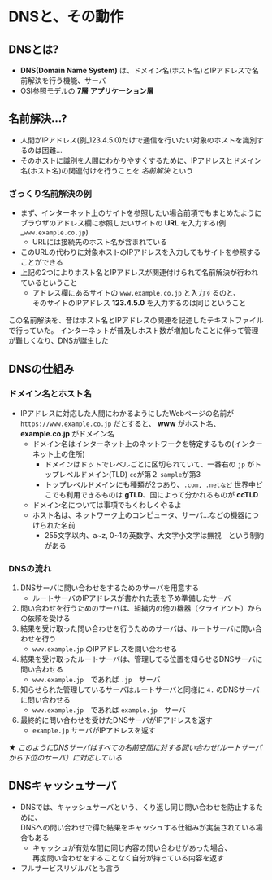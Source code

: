 # DNSと、その動作

## DNSとは?
- **DNS(Domain Name System)** は、ドメイン名(ホスト名)とIPアドレスで名前解決を行う機能、サーバ
- OSI参照モデルの  **7層 アプリケーション層**

## 名前解決...?
  - 人間がIPアドレス(例_123.4.5.0)だけで通信を行いたい対象のホストを識別するのは困難...
  - そのホストに識別を人間にわかりやすくするために、IPアドレスとドメイン名(ホスト名)の関連付けを行うことを *名前解決* という

### ざっくり名前解決の例
- まず、インターネット上のサイトを参照したい場合前項でもまとめたように  
  ブラウザのアドレス欄に参照したいサイトの **URL** を入力する(例_`www.example.co.jp`)
  - URLには接続先のホスト名が含まれている
- このURLの代わりに対象ホストのIPアドレスを入力してもサイトを参照することができる
- 上記の2つによりホスト名とIPアドレスが関連付けられて名前解決が行われているということ
  - アドレス欄にあるサイトの `www.example.co.jp` と入力するのと、  
    そのサイトのIPアドレス **123.4.5.0** を入力するのは同じということ

この名前解決を、昔はホスト名とIPアドレスの関連を記述したテキストファイルで行っていた。
インターネットが普及しホスト数が増加したことに伴って管理が難しくなり、DNSが誕生した

## DNSの仕組み

### ドメイン名とホスト名
- IPアドレスに対応した人間にわかるようにしたWebページの名前が ``https://www.example.co.jp`` だとすると、 **www** がホスト名、
  **example.co.jp** がドメイン名
  - ドメイン名はインターネット上のネットワークを特定するもの(インターネット上の住所)
    - ドメインはドットでレベルごとに区切られていて、一番右の `jp` がトップレベルドメイン(TLD) `co`が第２ `sample`が第3
    - トップレベルドメインにも種類が2つあり、`.com, .netなど` 世界中どこでも利用できるものは **gTLD**、国によって分かれるものが **ccTLD**
  - ドメイン名については事項でもくわしくやるよ 
  - ホスト名は、ネットワーク上のコンピュータ、サーバ...などの機器につけられた名前
    - 255文字以内、a~z, 0~1の英数字、大文字小文字は無視　という制約がある

### DNSの流れ

1. DNSサーバに問い合わせをするためのサーバを用意する　
    - ルートサーバのIPアドレスが書かれた表を予め準備したサーバ
2. 問い合わせを行うためのサーバは、組織内の他の機器（クライアント）からの依頼を受ける
3. 結果を受け取った問い合わせを行うためのサーバは、ルートサーバに問い合わせを行う
    - `www.example.jp` のIPアドレスを問い合わせる
4. 結果を受け取ったルートサーバは、管理してる位置を知らせるDNSサーバに問い合わせる
    - `www.example.jp`　であれば `.jp`　サーバ
5. 知らせられた管理しているサーバはルートサーバと同様に `4.` のDNSサーバに問い合わせる
    - `www.example.jp`　であれば `example.jp`　サーバ
6. 最終的に問い合わせを受けたDNSサーバがIPアドレスを返す
    - `example.jp` サーバがIPアドレスを返す

*★ このようにDNSサーバはすべての名前空間に対する問い合わせ(ルートサーバから下位のサーバ）に対応している*

## DNSキャッシュサーバ
- DNSでは、キャッシュサーバという、くり返し同じ問い合わせを防止するために、  
  DNSへの問い合わせで得た結果をキャッシュする仕組みが実装されている場合もある
  - キャッシュが有効な間に同じ内容の問い合わせがあった場合、  
    再度問い合わせをすることなく自分が持っている内容を返す
- フルサービスリゾルバとも言う
